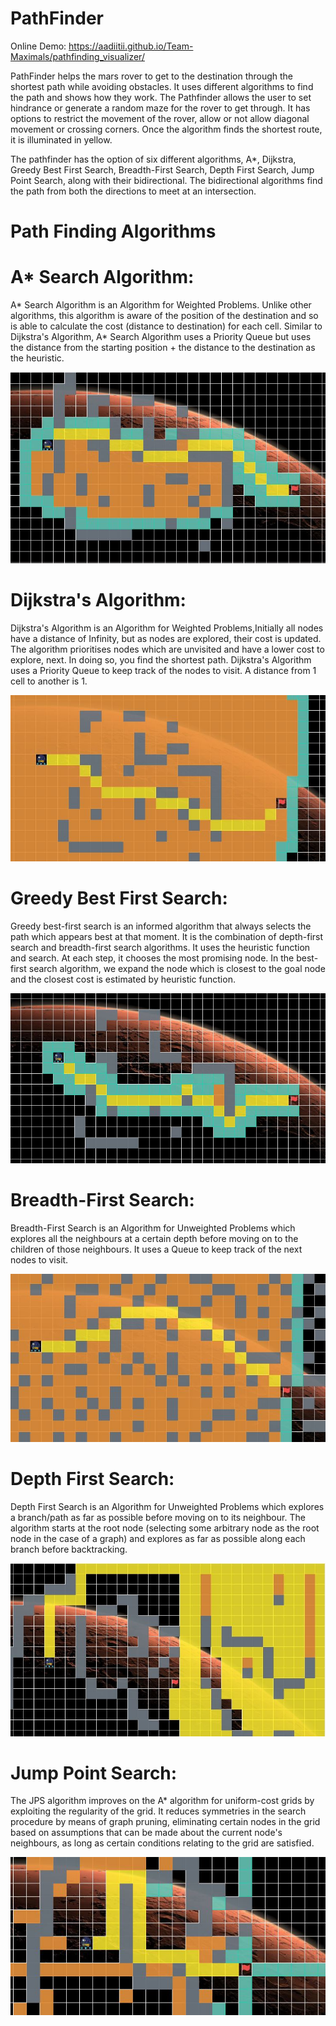 # PathFinder
Online Demo: https://aadiitii.github.io/Team-Maximals/pathfinding_visualizer/

PathFinder helps the mars rover to get to the destination through the shortest path while avoiding obstacles. It uses different algorithms to find the path and shows how they work. The Pathfinder allows the user to set hindrance or generate a random maze for the rover to get through. It has options to restrict the movement of the rover, allow or not allow diagonal movement or crossing corners. Once the algorithm finds the shortest route, it is illuminated in yellow. 

The pathfinder has the option of six different algorithms, A*, Dijkstra, Greedy Best First Search, Breadth-First Search, Depth First Search, Jump Point Search, along with their bidirectional. The bidirectional algorithms find the path from both the directions to meet at an intersection. 

# Path Finding Algorithms

# A* Search Algorithm:
A* Search Algorithm is an Algorithm for Weighted Problems. Unlike other algorithms, this algorithm is aware of the position of the destination and so is able to calculate the cost (distance to destination) for each cell. Similar to Dijkstra's Algorithm, A* Search Algorithm uses a Priority Queue but uses the distance from the starting position + the distance to the destination as the heuristic.

![](ReadmeImages/Astar.JPG)



# Dijkstra's Algorithm:
Dijkstra's Algorithm is an Algorithm for Weighted Problems,Initially all nodes have a distance of Infinity, but as nodes are explored, their cost is updated. The algorithm prioritises nodes which are unvisited and have a lower cost to explore, next. In doing so, you find the shortest path. Dijkstra's Algorithm uses a Priority Queue to keep track of the nodes to visit. A distance from 1 cell to another is 1.

![](ReadmeImages/Dijkstra.JPG)


# Greedy Best First Search:
Greedy best-first search is an informed algorithm that always selects the path which appears best at that moment. It is the combination of depth-first search and breadth-first search algorithms. It uses the heuristic function and search. At each step, it chooses the most promising node. In the best-first search algorithm, we expand the node which is closest to the goal node and the closest cost is estimated by heuristic function.

![](ReadmeImages/GreedyBFS.JPG)


# Breadth-First Search: 
Breadth-First Search is an Algorithm for Unweighted Problems which explores all the neighbours at a certain depth before moving on to the children of those neighbours. It uses a Queue to keep track of the next nodes to visit.

![](ReadmeImages/BFS.JPG)


# Depth First Search:
Depth First Search is an Algorithm for Unweighted Problems which explores a branch/path as far as possible before moving on to its neighbour. The algorithm starts at the root node (selecting some arbitrary node as the root node in the case of a graph) and explores as far as possible along each branch before backtracking.

![](ReadmeImages/DFS.JPG)

# Jump Point Search: 
The JPS algorithm improves on the A* algorithm for uniform-cost grids by exploiting the regularity of the grid. It reduces symmetries in the search procedure by means of graph pruning, eliminating certain nodes in the grid based on assumptions that can be made about the current node's neighbours, as long as certain conditions relating to the grid are satisfied.

![](ReadmeImages/jps.JPG)
